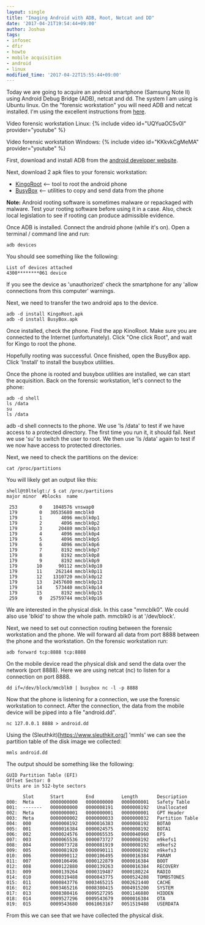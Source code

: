 ```yaml
---
layout: single
title: "Imaging Android with ADB, Root, Netcat and DD"
date: '2017-04-21T19:54:44+09:00'
author: Joshua
tags:
- infosec
- dfir
- howto
- mobile acquisition
- android
- linux
modified_time: '2017-04-22T15:55:44+09:00'
---
```


Today we are going to acquire an android smartphone (Samsung Note II) using Android Debug Bridge (ADB), netcat and dd. The system I am using is Ubuntu linux. On the "forensic workstation" you will need ADB and netcat installed. I'm using the excellent instructions from [here](https://freeandroidforensics.blogspot.kr/2014/08/live-imaging-android-device.html).

Video forensic workstation Linux:
{% include video id="UQYuaOC5v0I" provider="youtube" %}

Video forensic workstation Windows:
{% include video id="KKkvkCgMeMA" provider="youtube" %}

First, download and install ADB from the [android developer website](https://developer.android.com/studio/releases/platform-tools.html#download).

Next, download 2 apk files to your forensic workstation:

 - [KingoRoot](https://root-apk.kingoapp.com/)  <-- tool to root the android phone
 - [BusyBox](http://www.appsapk.com/busybox-app/)  <-- utilities to copy and send data from the phone


**Note:** Android rooting software is sometimes malware or repackaged with malware. Test your rooting software before using it in a case. Also, check local legislation to see if rooting can produce admissible evidence.

Once ADB is installed. Connect the android phone (while it's on). Open a terminal / command line and run:

````
adb devices
````

You should see something like the following:

    List of devices attached
    4300********061	device

If you see the device as 'unauthorized' check the smartphone for any 'allow connections from this computer' warnings.

Next, we need to transfer the two android aps to the device.

````
adb -d install KingoRoot.apk
adb -d install BusyBox.apk
````

Once installed, check the phone. Find the app KinoRoot. Make sure you are connected to the Internet (unfortunately). Click "One click Root", and wait for Kingo to root the phone.

Hopefully rooting was successful. Once finished, open the BusyBox app. Click 'Install' to install the busybox utilities.

Once the phone is rooted and busybox utilities are installed, we can start the acquisition. Back on the forensic workstation, let's connect to the phone:

````
adb -d shell
ls /data
su
ls /data
````

adb -d shell connects to the phone. We use 'ls /data' to test if we have access to a protected directory. The first time you run it, it should fail. Next we use 'su' to switch the user to root. We then use 'ls /data' again to test if we now have access to protected directories.

Next, we need to check the partitions on the device:

````
cat /proc/partitions
````

You will likely get an output like this:

````
shell@t0ltelgt:/ $ cat /proc/partitions
major minor  #blocks  name

 253        0    1048576 vnswap0
 179        0   30535680 mmcblk0
 179        1       4096 mmcblk0p1
 179        2       4096 mmcblk0p2
 179        3      20480 mmcblk0p3
 179        4       4096 mmcblk0p4
 179        5       4096 mmcblk0p5
 179        6       4096 mmcblk0p6
 179        7       8192 mmcblk0p7
 179        8       8192 mmcblk0p8
 179        9       8192 mmcblk0p9
 179       10      90112 mmcblk0p10
 179       11     262144 mmcblk0p11
 179       12    1310720 mmcblk0p12
 179       13    2457600 mmcblk0p13
 179       14     573440 mmcblk0p14
 179       15       8192 mmcblk0p15
 259        0   25759744 mmcblk0p16
````

We are interested in the physical disk. In this case "mmcblk0". We could also use 'blkid' to show the whole path. mmcblk0 is at '/dev/block'.

Next, we need to set out connection routing between the forensic workstation and the phone. We will forward all data from port 8888 between the phone and the workstation. On the forensic workstation run:

````
adb forward tcp:8888 tcp:8888
````

On the mobile device read the physical disk and send the data over the network (port 8888). Here we are using netcat (nc) to listen for a connection on port 8888.

````
dd if=/dev/block/mmcblk0 | busybox nc -l -p 8888
````

Now that the phone is listening for a connection, we use the forensic workstation to connect. After the connection, the data from the mobile device will be piped into a file "android.dd".

````
nc 127.0.0.1 8888 > android.dd
````

Using the (Sleuthkit)[https://www.sleuthkit.org/] 'mmls' we can see the partition table of the disk image we collected:

````
mmls android.dd
````

The output should be something like the following:

````
GUID Partition Table (EFI)
Offset Sector: 0
Units are in 512-byte sectors

      Slot      Start        End          Length       Description
000:  Meta      0000000000   0000000000   0000000001   Safety Table
001:  -------   0000000000   0000008191   0000008192   Unallocated
002:  Meta      0000000001   0000000001   0000000001   GPT Header
003:  Meta      0000000002   0000000033   0000000032   Partition Table
004:  000       0000008192   0000016383   0000008192   BOTA0
005:  001       0000016384   0000024575   0000008192   BOTA1
006:  002       0000024576   0000065535   0000040960   EFS
007:  003       0000065536   0000073727   0000008192   m9kefs1
008:  004       0000073728   0000081919   0000008192   m9kefs2
009:  005       0000081920   0000090111   0000008192   m9kefs3
010:  006       0000090112   0000106495   0000016384   PARAM
011:  007       0000106496   0000122879   0000016384   BOOT
012:  008       0000122880   0000139263   0000016384   RECOVERY
013:  009       0000139264   0000319487   0000180224   RADIO
014:  010       0000319488   0000843775   0000524288   TOMBSTONES
015:  011       0000843776   0003465215   0002621440   CACHE
016:  012       0003465216   0008380415   0004915200   SYSTEM
017:  013       0008380416   0009527295   0001146880   HIDDEN
018:  014       0009527296   0009543679   0000016384   OTA
019:  015       0009543680   0061063167   0051519488   USERDATA

````

From this we can see that we have collected the physical disk.
